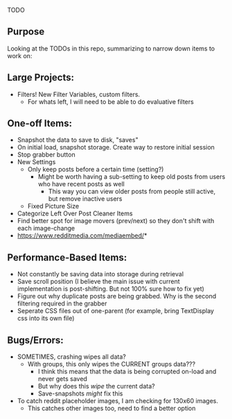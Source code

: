 TODO
## Purpose
Looking at the TODOs in this repo, summarizing to narrow down items to work on:

## Large Projects:
- Filters! New Filter Variables, custom filters.
    * For whats left, I will need to be able to do evaluative filters

## One-off Items:
- Snapshot the data to save to disk, "saves"
- On initial load, snapshot storage. Create way to restore initial session
- Stop grabber button
- New Settings
    * Only keep posts before a certain time (setting?)
        - Might be worth having a sub-setting to keep old posts from users who have recent posts as well
            * This way you can view older posts from people still active, but remove inactive users
    * Fixed Picture Size
- Categorize Left Over Post Cleaner Items
- Find better spot for image movers (prev/next) so they don't shift with each image-change
- https://www.redditmedia.com/mediaembed/*

## Performance-Based Items:
- Not constantly be saving data into storage during retrieval
- Save scroll position (I believe the main issue with current implementation is post-shifting. But not 100% sure how to fix yet)
- Figure out why duplicate posts are being grabbed. Why is the second filtering required in the grabber
- Seperate CSS files out of one-parent (for example, bring TextDisplay css into its own file)

## Bugs/Errors:
- SOMETIMES, crashing wipes all data?
    * With groups, this only wipes the CURRENT groups data???
        * I think this means that the data is being corrupted on-load and never gets saved
        * But why does this *wipe* the current data?
        * Save-snapshots *might* fix this
- To catch reddit placeholder images, I am checking for 130x60 images.
    * This catches other images too, need to find a better option
